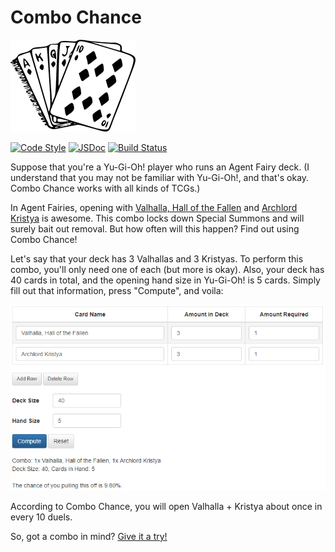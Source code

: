 # Combo Chance
![Combo Chance](/img/logo.png)

[![Code Style](http://img.shields.io/badge/code%20style-airbnb-ff5a5f.svg?logo=airbnb)](http://github.com/airbnb/javascript) [![JSDoc](http://img.shields.io/badge/jsdoc-latest-blue.svg?logo=javascript)](http://combochance.sudicode.com/docs/combochance/1.0.0) [![Build Status](https://travis-ci.org/sudiamanj/combochance.svg?branch=master)](https://travis-ci.org/sudiamanj/combochance)

Suppose that you're a Yu-Gi-Oh! player who runs an Agent Fairy deck. (I understand that you may not be familiar with Yu-Gi-Oh!, and that's okay. Combo Chance works with all kinds of TCGs.)

In Agent Fairies, opening with [Valhalla, Hall of the Fallen](http://www.db.yugioh-card.com/yugiohdb/card_search.action?ope=2&cid=7573) and [Archlord Kristya](http://www.db.yugioh-card.com/yugiohdb/card_search.action?ope=2&cid=8283) is awesome. This combo locks down Special Summons and will surely bait out removal. But how often will this happen? Find out using Combo Chance!

Let's say that your deck has 3 Valhallas and 3 Kristyas. To perform this combo, you'll only need one of each (but more is okay). Also, your deck has 40 cards in total, and the opening hand size in Yu-Gi-Oh! is 5 cards. Simply fill out that information, press "Compute", and voila:

![Screenshot](/img/screenshot.png)

According to Combo Chance, you will open Valhalla + Kristya about once in every 10 duels.

So, got a combo in mind? [Give it a try!](http://combochance.sudicode.com)
